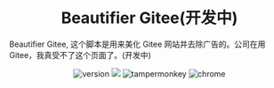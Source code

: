 <h1 align="center">Beautifier Gitee(开发中)</h1>

Beautifier Gitee,  这个脚本是用来美化 Gitee 网站并去除广告的。公司在用Gitee，我真受不了这个页面了。(开发中)

<p align="center">
    <img src="https://img.shields.io/badge/version-0.0.3-blue" alt="version">
    <img src="https://hits.b3log.org/wrxinyue/hits.svg">
    <img src="https://img.shields.io/badge/tamperMonkey-v4.19-brightgreen.svg" alt="tampermonkey">
    <img src="https://img.shields.io/badge/chrome%20x64-v76.0-brightgreen.svg" alt="chrome">
</p>
